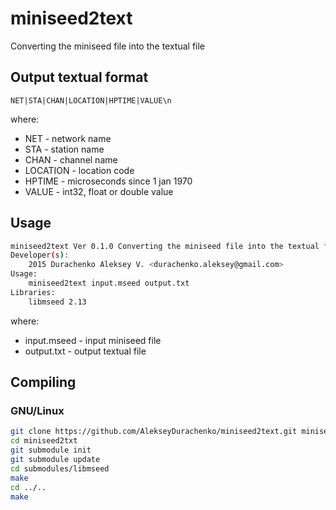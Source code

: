 # miniseed2text
Converting the miniseed file into the textual file

## Output textual format
```
NET|STA|CHAN|LOCATION|HPTIME|VALUE\n
```
where:
* NET - network name
* STA - station name
* CHAN - channel name
* LOCATION - location code
* HPTIME - microseconds since 1 jan 1970
* VALUE - int32, float or double value

## Usage
```bash
miniseed2text Ver 0.1.0 Converting the miniseed file into the textual file
Developer(s):
    2015 Durachenko Aleksey V. <durachenko.aleksey@gmail.com>
Usage:
    miniseed2text input.mseed output.txt
Libraries:
    libmseed 2.13
```

where:
* input.mseed - input miniseed file
* output.txt - output textual file

## Compiling

### GNU/Linux
```bash
git clone https://github.com/AlekseyDurachenko/miniseed2text.git miniseed2txt
cd miniseed2txt
git submodule init
git submodule update
cd submodules/libmseed
make
cd ../..
make
```


